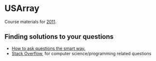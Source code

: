 USArray
=======

Course materials for [2011](http://www.iris.edu/hq/es_course/content/2011.html).

Finding solutions to your questions
-----------------------------------

* [How to ask questions the smart way.](http://catb.org/~esr/faqs/smart-questions.html)
* [Stack Overflow](http://stackoverflow.com/), for computer science/programming related questions
